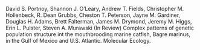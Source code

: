 David S. Portnoy, Shannon J. O’Leary, Andrew T. Fields, Christopher M. Hollenbeck, R. Dean Grubbs, Cheston T. Peterson, Jayne M. Gardiner, Douglas H. Adams, Brett Falterman, James M. Drymond, Jeremy M. Higgs, Erin L. Pulster, Steven A. Murawski (In Review) Complex patterns of genetic population structure int the mouthbrooding marine catfish, Bagre marinus, in the Gulf of Mexico and U.S. Atlantic. Molecular Ecology.

